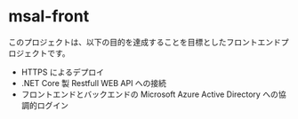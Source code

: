 # msal-front

このプロジェクトは、以下の目的を達成することを目標としたフロントエンドプロジェクトです。

- HTTPS によるデプロイ
- .NET Core 製 Restfull WEB API への接続
- フロントエンドとバックエンドの Microsoft Azure Active Directory への協調的ログイン
